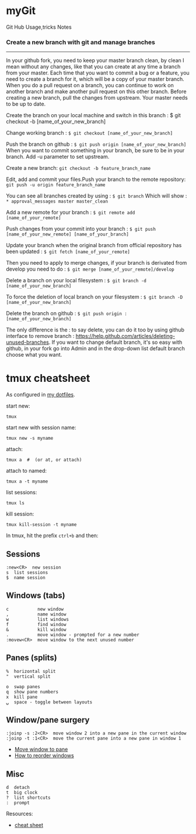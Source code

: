 # myGit
Git Hub Usage,tricks Notes 

### Create a new branch with git and manage branches
---

In your github fork, you need to keep your master branch clean, by clean I mean without any changes, like that you can create at any time a branch from your master. Each time that you want to commit a bug or a feature, you need to create a branch for it, which will be a copy of your master branch.
When you do a pull request on a branch, you can continue to work on another branch and make another pull request on this other branch.
Before creating a new branch, pull the changes from upstream. Your master needs to be up to date.

Create the branch on your local machine and switch in this branch :
$ git checkout -b [name_of_your_new_branch]

Change working branch :
`$ git checkout [name_of_your_new_branch]`

Push the branch on github :
`$ git push origin [name_of_your_new_branch]`
When you want to commit something in your branch, be sure to be in your branch. Add -u parameter to set upstream.

Create a new branch:
`git checkout -b feature_branch_name`

Edit, add and commit your files.Push your branch to the remote repository:
`git push -u origin feature_branch_name`

You can see all branches created by using :
`$ git branch`
Which will show :
`* approval_messages
  master
  master_clean`

Add a new remote for your branch :
`$ git remote add [name_of_your_remote] `

Push changes from your commit into your branch :
`$ git push [name_of_your_new_remote] [name_of_your_branch]`

Update your branch when the original branch from official repository has been updated :
`$ git fetch [name_of_your_remote]`

Then you need to apply to merge changes, if your branch is derivated from develop you need to do :
`$ git merge [name_of_your_remote]/develop`

Delete a branch on your local filesystem :
`$ git branch -d [name_of_your_new_branch]`

To force the deletion of local branch on your filesystem :
`$ git branch -D [name_of_your_new_branch]`

Delete the branch on github :
`$ git push origin :[name_of_your_new_branch]`

The only difference is the : to say delete, you can do it too by using github interface to remove branch : https://help.github.com/articles/deleting-unused-branches.
If you want to change default branch, it's so easy with github, in your fork go into Admin and in the drop-down list default branch choose what you want.

# tmux cheatsheet

As configured in [my dotfiles](https://github.com/henrik/dotfiles/blob/master/tmux.conf).

start new:

    tmux

start new with session name:

    tmux new -s myname

attach:

    tmux a  #  (or at, or attach)

attach to named:

    tmux a -t myname

list sessions:

    tmux ls

kill session:

    tmux kill-session -t myname

In tmux, hit the prefix `ctrl+b` and then:

## Sessions

    :new<CR>  new session
    s  list sessions
    $  name session

## Windows (tabs)

    c           new window
    ,           name window
    w           list windows
    f           find window
    &           kill window
    .           move window - prompted for a new number
    :movew<CR>  move window to the next unused number

## Panes (splits)

    %  horizontal split
    "  vertical split
    
    o  swap panes
    q  show pane numbers
    x  kill pane
    ⍽  space - toggle between layouts

## Window/pane surgery

    :joinp -s :2<CR>  move window 2 into a new pane in the current window
    :joinp -t :1<CR>  move the current pane into a new pane in window 1

* [Move window to pane](http://unix.stackexchange.com/questions/14300/tmux-move-window-to-pane)
* [How to reorder windows](http://superuser.com/questions/343572/tmux-how-do-i-reorder-my-windows)

## Misc

    d  detach
    t  big clock
    ?  list shortcuts
    :  prompt

Resources:

* [cheat sheet](http://cheat.errtheblog.com/s/tmux/)

